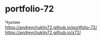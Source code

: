 # portfolio-72
Чуклин <br>
https://andreychuklin72.github.io/portfolio-72/
https://andreychuklin72.github.io/s72/
